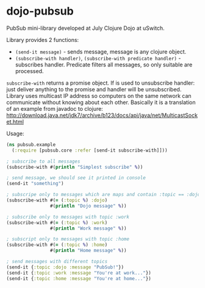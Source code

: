 dojo-pubsub
===========

PubSub mini-library developed at July Clojure Dojo at uSwitch.

Library provides 2 functions:

* `(send-it message)` - sends message, message is any clojure object.
* `(subscribe-with handler)`, `(subscribe-with predicate handler)` - subscribes handler. Predicate filters all messages, so only suitable are processed.

`subscribe-with` returns a promise object. If is used to unsubscribe handler: just deliver anything to the promise and handler will be unsubscribed.
Library uses multicast IP address so computers on the same network can communicate without knowing about each other. Basically it is a translation of an example from javadoc to clojure: http://download.java.net/jdk7/archive/b123/docs/api/java/net/MulticastSocket.html

Usage:
```clojure
(ns pubsub.example
  (:require [pubsub.core :refer [send-it subscribe-with]]))

; subscribe to all messages
(subscribe-with #(println "Simplest subscribe" %))

; send message, we should see it printed in console
(send-it "something")

; subscripe only to messages which are maps and contain :topic == :dojo
(subscribe-with #(= (:topic %) :dojo)
                #(println "Dojo message" %))

; subscribe only to messages with topic :work
(subscribe-with #(= (:topic %) :work)
                #(println "Work message" %))

; subscript only to messages with topic :home
(subscribe-with #(= (:topic %) :home)
                #(println "Home message" %))

; send messages with different topics
(send-it {:topic :dojo :message "PubSub!"})
(send-it {:topic :work :message "You're at work..."})
(send-it {:topic :home :message "You're at home..."})
```
